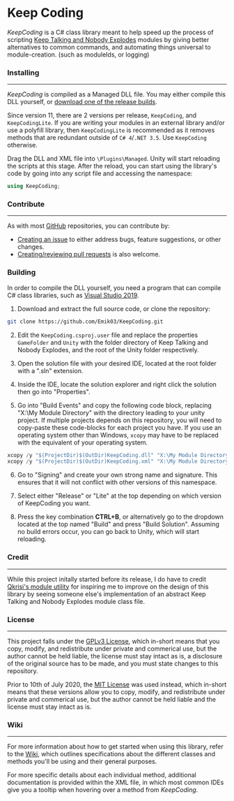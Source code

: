 # Keep Coding

*KeepCoding* is a C# class library meant to help speed up the process of scripting [Keep Talking and Nobody Explodes](https://keeptalkinggame.com/) modules by giving better alternatives to common commands, and automating things universal to module-creation. (such as moduleIds, or logging)

### Installing
---

*KeepCoding* is compiled as a Managed DLL file. You may either compile this DLL yourself, or [download one of the release builds](https://github.com/Emik03/KeepCodingAndNobodyExplodes/releases).

Since version 11, there are 2 versions per release, `KeepCoding`, and `KeepCodingLite`. If you are writing your modules in an external library and/or use a polyfill library, then `KeepCodingLite` is recommended as it removes methods that are redundant outside of `C# 4`/`.NET 3.5`. Use `KeepCoding` otherwise.

Drag the DLL and XML file into `\Plugins\Managed`. Unity will start reloading the scripts at this stage. After the reload, you can start using the library's code by going into any script file and accessing the namespace:

```cs
using KeepCoding;
```

### Contribute
---

As with most [GitHub](https://github.com/) repositories, you can contribute by:
* [Creating an issue](https://github.com/Emik03/KeepCoding/issues) to either address bugs, feature suggestions, or other changes.
* [Creating/reviewing pull requests](https://github.com/Emik03/KeepCoding/pulls) is also welcome.

### Building

In order to compile the DLL yourself, you need a program that can compile C# class libraries, such as [Visual Studio 2019](https://visualstudio.microsoft.com/).

1. Download and extract the full source code, or clone the repository:

```bash
git clone https://github.com/Emik03/KeepCoding.git
```

2. Edit the `KeepCoding.csproj.user` file and replace the properties `GameFolder` and `Unity` with the folder directory of Keep Talking and Nobody Explodes, and the root of the Unity folder respectively.

3. Open the solution file with your desired IDE, located at the root folder with a ".sln" extension.

4. Inside the IDE, locate the solution explorer and right click the solution then go into "Properties".

5. Go into "Build Events" and copy the following code block, replacing "X:\My Module Directory\" with the directory leading to your unity project. If multiple projects depends on this repository, you will need to copy-paste these code-blocks for each project you have. If you use an operating system other than Windows, `xcopy` may have to be replaced with the equivalent of your operating system.

```cs
xcopy /y "$(ProjectDir)$(OutDir)KeepCoding.dll" "X:\My Module Directory\Assets\Plugins\Managed"
xcopy /y "$(ProjectDir)$(OutDir)KeepCoding.xml" "X:\My Module Directory\Assets\Plugins\Managed"
```

6. Go to "Signing" and create your own strong name and signature. This ensures that it will not conflict with other versions of this namespace.

7. Select either "Release" or "Lite" at the top depending on which version of KeepCoding you want.

8. Press the key combination **CTRL+B**, or alternatively go to the dropdown located at the top named "Build" and press "Build Solution". Assuming no build errors occur, you can go back to Unity, which will start reloading.

### Credit
---

While this project initally started before its release, I do have to credit [Qkrisi's module utility](https://github.com/Qkrisi/ktane-module-utils) for inspiring me to improve on the design of this library by seeing someone else's implementation of an abstract Keep Talking and Nobody Explodes module class file.

### License
---

This project falls under the [GPLv3 License](https://github.com/Emik03/KeepCoding/blob/main/LICENSE.md), which in-short means that you copy, modify, and redistribute under private and commerical use, but the author cannot be held liable, the license must stay intact as is, a disclosure of the original source has to be made, and you must state changes to this repository.

Prior to 10th of July 2020, the [MIT License](https://github.com/Emik03/KeepCoding/blob/48bdd7f7f276029ff1fa16f93c305c9ef6d5e9d1/LICENSE.md) was used instead, which in-short means that these versions allow you to copy, modify, and redistribute under private and commerical use, but the author cannot be held liable and the license must stay intact as is.

### Wiki
---

For more information about how to get started when using this library, refer to the [Wiki](https://github.com/Emik03/KeepCoding/wiki), which outlines specifications about the different classes and methods you'll be using and their general purposes.

For more specific details about each individual method, additional documentation is provided within the XML file, in which most common IDEs give you a tooltip when hovering over a method from *KeepCoding*.
